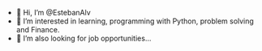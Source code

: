 - 👋 Hi, I’m @EstebanAlv
- 👀 I’m interested in learning, programming with Python, problem solving and Finance. 
- 🌱 I’m also looking for job opportunities...

